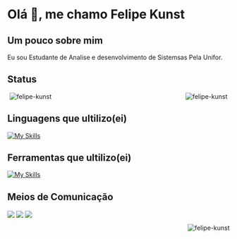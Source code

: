 # Olá 👋, me chamo Felipe Kunst

## Um pouco sobre mim
Eu sou Estudante de Analise e desenvolvimento de Sistemsas Pela Unifor.

## Status
<div style="display: flex; justify-content: space-between; margin: 5px;">
<img src="https://github-readme-stats.vercel.app/api/top-langs?username=felipe-kunst&show_icons=true&locale=en&layout=compact" alt="felipe-kunst"/>
<img src="https://github-readme-stats.vercel.app/api?username=felipe-kunst&show_icons=true&locale=en" alt="felipe-kunst" />
</div>

## Linguagens que ultilizo(ei)
[![My Skills](https://skillicons.dev/icons?i=js,html,css,cpp,java,mysql,python,nodejs)](https://skillicons.dev)

## Ferramentas que ultilizo(ei)
[![My Skills](https://skillicons.dev/icons?i=eclipse,arduino,react,vscode,figma,git,github,supabase)](https://skillicons.dev)

## Meios de Comunicação
<a href="https://linkedin.com/in/Felipe-Kunst" target="blank"><img align="center" src="https://skillicons.dev/icons?i=linkedin"/></a>
<a href="https://discord.gg/.felipe_martins" target="blank"> <img align="center" src="https://skillicons.dev/icons?i=discord"/></a>
<a href="Felipe-Kunst@outlook.com" target="blank"> <img align="center" src="https://skillicons.dev/icons?i=gmail"/></a>



<p align="Right"> <img src="https://komarev.com/ghpvc/?username=felipe-kunst&label=Profile%20views&color=0e75b6&style=flat" alt="felipe-kunst" /> </p>


